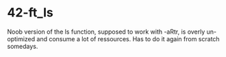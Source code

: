 42-ft_ls
========
Noob version of the ls function, supposed to work with -aRtr, is overly un-optimized and consume a lot of ressources.
Has to do it again from scratch somedays.
